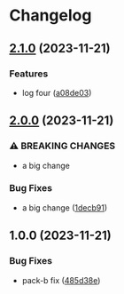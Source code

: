 # Changelog

## [2.1.0](https://github.com/it-harrison/repoman/compare/pack-b-v2.0.0...pack-b-v2.1.0) (2023-11-21)


### Features

* log four ([a08de03](https://github.com/it-harrison/repoman/commit/a08de03cb98bbe1fde55cd319489a79715de58a5))

## [2.0.0](https://github.com/it-harrison/repoman/compare/pack-b-v1.0.0...pack-b-v2.0.0) (2023-11-21)


### ⚠ BREAKING CHANGES

* a big change

### Bug Fixes

* a big change ([1decb91](https://github.com/it-harrison/repoman/commit/1decb91c541b1ed91af70c1f80fa3c25a7fb33da))

## 1.0.0 (2023-11-21)


### Bug Fixes

* pack-b fix ([485d38e](https://github.com/it-harrison/repoman/commit/485d38e79ea7df076a7e4cf8d092c4d97e690455))
